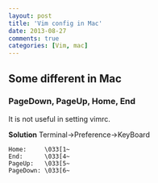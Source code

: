 ```yaml
---
layout: post
title: 'Vim config in Mac'
date: 2013-08-27
comments: true
categories: [Vim, mac]
---
```

## Some different in Mac

### PageDown, PageUp, Home, End

It is not useful in setting vimrc.

**Solution**
Terminal->Preference->KeyBoard
```config
Home:     \033[1~
End:      \033[4~
PageUp:   \033[5~
PageDown: \033[6~
```
